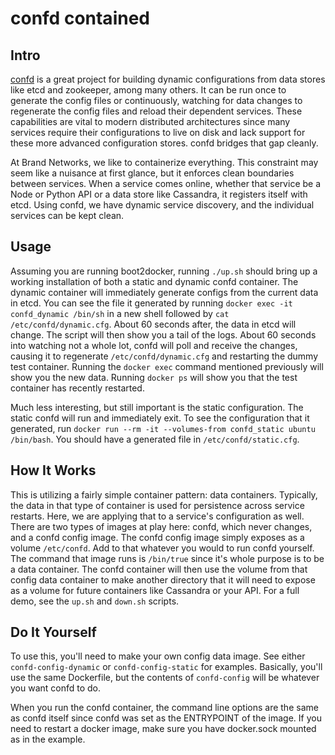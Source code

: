 confd contained
===============

Intro
-----

[confd](https://github.com/kelseyhightower/confd) is a great project for building dynamic configurations from data stores like etcd and zookeeper, among many others.
It can be run once to generate the config files or continuously, watching for data changes to regenerate the config files and reload their dependent services.
These capabilities are vital to modern distributed architectures since many services require their configurations to live on disk and lack support for these more advanced configuration stores.
confd bridges that gap cleanly.

At Brand Networks, we like to containerize everything.
This constraint may seem like a nuisance at first glance,
but it enforces clean boundaries between services.
When a service comes online, whether that service be a Node or Python API or a data store like Cassandra, it registers itself with etcd.
Using confd, we have dynamic service discovery,
and the individual services can be kept clean.

Usage
-----

Assuming you are running boot2docker, running `./up.sh` should bring up a working installation of both a static and dynamic confd container.
The dynamic container will immediately generate configs from the current data in etcd.
You can see the file it generated by running `docker exec -it confd_dynamic /bin/sh` in a new shell followed by `cat /etc/confd/dynamic.cfg`.
About 60 seconds after, the data in etcd will change.
The script will then show you a tail of the logs.
About 60 seconds into watching not a whole lot, confd will poll and receive the changes, causing it to regenerate `/etc/confd/dynamic.cfg` and restarting the dummy test container.
Running the `docker exec` command mentioned previously will show you the new data.
Running `docker ps` will show you that the test container has recently restarted.

Much less interesting, but still important is the static configuration.
The static confd will run and immediately exit.
To see the configuration that it generated, run `docker run --rm -it --volumes-from confd_static ubuntu /bin/bash`.
You should have a generated file in `/etc/confd/static.cfg`.

How It Works
------------

This is utilizing a fairly simple container pattern: data containers.
Typically, the data in that type of container is used for persistence across service restarts.
Here, we are applying that to a service's configuration as well.
There are two types of images at play here: confd, which never changes, and a confd config image.
The confd config image simply exposes as a volume `/etc/confd`.
Add to that whatever you would to run confd yourself.
The command that image runs is `/bin/true` since it's whole purpose is to be a data container.
The confd container will then use the volume from that config data container to make another directory that it will need to expose as a volume for future containers like Cassandra or your API.
For a full demo, see the `up.sh` and `down.sh` scripts.

Do It Yourself
--------------

To use this, you'll need to make your own config data image.
See either `confd-config-dynamic` or `confd-config-static` for examples.
Basically, you'll use the same Dockerfile, but the contents of `confd-config` will be whatever you want confd to do.

When you run the confd container, the command line options are the same as confd itself since confd was set as the ENTRYPOINT of the image.
If you need to restart a docker image, make sure you have docker.sock mounted as in the example.

